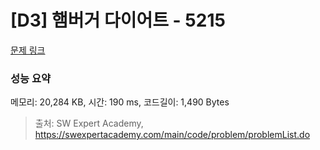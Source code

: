 # [D3] 햄버거 다이어트 - 5215 

[문제 링크](https://swexpertacademy.com/main/code/problem/problemDetail.do?contestProbId=AWT-lPB6dHUDFAVT) 

### 성능 요약

메모리: 20,284 KB, 시간: 190 ms, 코드길이: 1,490 Bytes



> 출처: SW Expert Academy, https://swexpertacademy.com/main/code/problem/problemList.do
